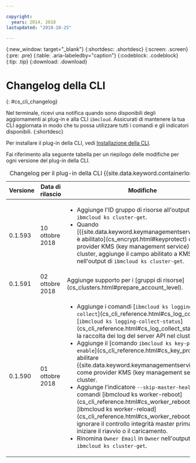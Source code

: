 ```yaml
---

copyright:
  years: 2014, 2018
lastupdated: "2018-10-25"

---
```


{:new_window: target="_blank"}
{:shortdesc: .shortdesc}
{:screen: .screen}
{:pre: .pre}
{:table: .aria-labeledby="caption"}
{:codeblock: .codeblock}
{:tip: .tip}
{:download: .download}


# Changelog della CLI
{: #cs_cli_changelog}

Nel terminale, ricevi una notifica quando sono disponibili degli aggiornamenti ai plug-in e alla CLI `ibmcloud`. Assicurati di mantenere la tua CLI aggiornata in modo che tu possa utilizzare tutti i comandi e gli indicatori disponibili.
{:shortdesc}

Per installare il plug-in della CLI, vedi [Installazione della CLI](cs_cli_install.html#cs_cli_install_steps).

Fai riferimento alla seguente tabella per un riepilogo delle modifiche per ogni versione del plug-in della CLI.

<table summary="Changelog per il plug-in della CLI {{site.data.keyword.containerlong_notm}} ">
<caption>Changelog per il plug-in della CLI {{site.data.keyword.containerlong_notm}} </caption>
<thead>
<tr>
<th>Versione</th>
<th>Data di rilascio</th>
<th>Modifiche</th>
</tr>
</thead>
<tbody>
<tr>
<td>0.1.593</td>
<td>10 ottobre 2018</td>
<td><ul><li>Aggiunge l'ID gruppo di risorse all'output di <code>ibmcloud ks cluster-get</code>.</li>
<li>Quando [{{site.data.keyword.keymanagementserviceshort}} è abilitato](cs_encrypt.html#keyprotect) come provider KMS (key management service) nel tuo cluster, aggiunge il campo abilitato a KMS nell'output di <code>ibmcloud ks cluster-get</code>.</li></ul></td>
</tr>
<tr>
<td>0.1.591</td>
<td>02 ottobre 2018</td>
<td>Aggiunge supporto per i [gruppi di risorse](cs_clusters.html#prepare_account_level).</td>
</tr>
<tr>
<td>0.1.590</td>
<td>01 ottobre 2018</td>
<td><ul>
<li>Aggiunge i comandi [<code>ibmcloud ks logging-collect</code>](cs_cli_reference.html#cs_log_collect) e [<code>ibmcloud ks logging-collect-status</code>](cs_cli_reference.html#cs_log_collect_status) per la raccolta dei log del server API nel cluster.</li>
<li>Aggiunge il [comando <code>ibmcloud ks key-protect-enable</code>](cs_cli_reference.html#cs_key_protect) per abilitare {{site.data.keyword.keymanagementserviceshort}} come provider KMS (key management service) nel cluster.</li>
<li>Aggiunge l'indicatore <code>--skip-master-health</code> ai comandi [ibmcloud ks worker-reboot](cs_cli_reference.html#cs_worker_reboot) e [ibmcloud ks worker-reload](cs_cli_reference.html#cs_worker_reboot) per ignorare il controllo integrità master prima di iniziare il riavvio o il caricamento.</li>
<li>Rinomina <code>Owner Email</code> in <code>Owner</code> nell'output di <code>ibmcloud ks cluster-get</code>.</li></ul></td>
</tr>
</tbody>
</table>
